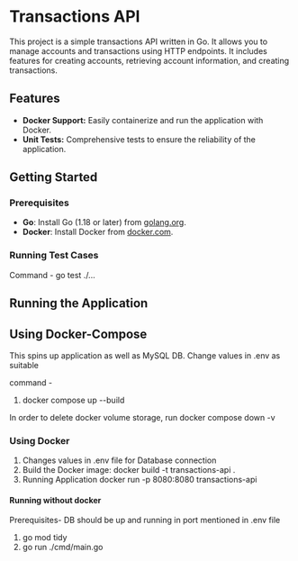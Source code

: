 # Transactions API

This project is a simple transactions API written in Go. It allows you to manage accounts and transactions using HTTP endpoints. It includes features for creating accounts, retrieving account information, and creating transactions.

## Features

- **Docker Support:** Easily containerize and run the application with Docker.
- **Unit Tests:** Comprehensive tests to ensure the reliability of the application.

## Getting Started

### Prerequisites

- **Go**: Install Go (1.18 or later) from [golang.org](https://golang.org/dl/).
- **Docker**: Install Docker from [docker.com](https://www.docker.com/get-started).

### Running Test Cases

Command - go test ./...

## Running the Application


 Using Docker-Compose
---
This spins up application as well as MySQL DB. Change values in .env as suitable

command -

1. docker compose up --build

In order to delete docker volume storage, run docker compose down -v

### Using Docker
1. Changes values in .env file for Database connection
2. Build the Docker image:
   docker build -t transactions-api .
3. Running Application
   docker run -p 8080:8080 transactions-api


#### Running without docker
Prerequisites- DB should be up and running in port mentioned in .env file
1. go mod tidy 
2. go run ./cmd/main.go